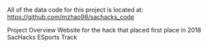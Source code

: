 All of the data code for this project is located at:
https://github.com/mzhao98/sachacks_code

Project Overview Website for the hack that placed first place in 2018 SacHacks ESports Track
